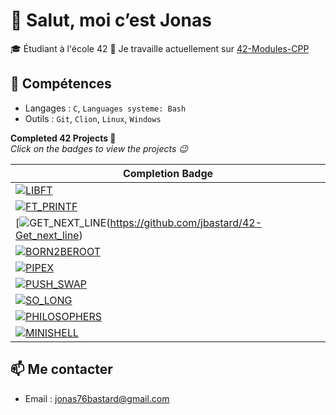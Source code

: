 # 👋 Salut, moi c’est Jonas

🎓 Étudiant à l'école 42
🚀 Je travaille actuellement sur [42-Modules-CPP](https://github.com/jbastard/42-CPP)

## 🔧 Compétences
- Langages : `C`, `Languages systeme: Bash`
- Outils : `Git`, `Clion`, `Linux`, `Windows`

**Completed 42 Projects 🚀**  
*Click on the badges to view the projects 😉*

| Completion Badge                                                                 |
------------------------------------------------------------------------------------|
| [![LIBFT](https://img.shields.io/badge/125%25%20%2F%20100-LIBFT-000000?labelColor=44cc11&style=for-the-badge&logo=42)](https://github.com/jbastard/42-Libft) |
| [![FT_PRINTF](https://img.shields.io/badge/100%25%20%2F%20100-FT__PRINTF-000000?labelColor=44cc11&style=for-the-badge&logo=42)](https://github.com/jbastard/42-Printf) |
| [![GET_NEXT_LINE](https://img.shields.io/badge/100%25%20%2F%20100-GET__NEXT__LINE-000000?labelColor=44cc11&style=for-the-badge&logo=42)(https://github.com/jbastard/42-Get_next_line) |
| [![BORN2BEROOT](https://img.shields.io/badge/125%25%20%2F%20100-BORN2BEROOT-000000?labelColor=44cc11&style=for-the-badge&logo=42)]() |
| [![PIPEX](https://img.shields.io/badge/100%25%20%2F%20100-PIPEX-000000?labelColor=44cc11&style=for-the-badge&logo=42)]() |
| [![PUSH_SWAP](https://img.shields.io/badge/%20%20%2093%25%20%2F%20100-PUSH__SWAP-000000?labelColor=44cc11&style=for-the-badge&logo=42)]() |
| [![SO_LONG](https://img.shields.io/badge/100%25%20%2F%20100-SO__LONG-000000?labelColor=44cc11&style=for-the-badge&logo=42)]() |
| [![PHILOSOPHERS](https://img.shields.io/badge/100%25%20%2F%20100-PHILOSOPHERS-000000?labelColor=44cc11&style=for-the-badge&logo=42)]() |
| [![MINISHELL](https://img.shields.io/badge/99%25%20%2F%20100-MINISHELL-000000?labelColor=44cc11&style=for-the-badge&logo=42)]() |


## 📫 Me contacter
- Email : jonas76bastard@gmail.com
